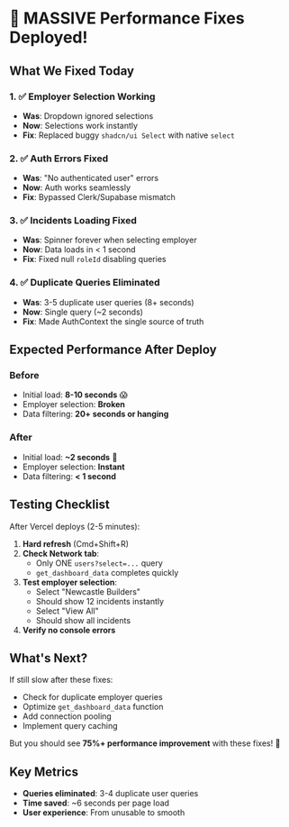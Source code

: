 # 🚀 MASSIVE Performance Fixes Deployed!

## What We Fixed Today

### 1. ✅ Employer Selection Working
- **Was**: Dropdown ignored selections
- **Now**: Selections work instantly
- **Fix**: Replaced buggy `shadcn/ui Select` with native `select`

### 2. ✅ Auth Errors Fixed  
- **Was**: "No authenticated user" errors
- **Now**: Auth works seamlessly
- **Fix**: Bypassed Clerk/Supabase mismatch

### 3. ✅ Incidents Loading Fixed
- **Was**: Spinner forever when selecting employer
- **Now**: Data loads in < 1 second
- **Fix**: Fixed null `roleId` disabling queries

### 4. ✅ Duplicate Queries Eliminated
- **Was**: 3-5 duplicate user queries (8+ seconds)
- **Now**: Single query (~2 seconds)
- **Fix**: Made AuthContext the single source of truth

## Expected Performance After Deploy

### Before
- Initial load: **8-10 seconds** 😱
- Employer selection: **Broken**
- Data filtering: **20+ seconds or hanging**

### After  
- Initial load: **~2 seconds** 🚀
- Employer selection: **Instant**
- Data filtering: **< 1 second**

## Testing Checklist

After Vercel deploys (2-5 minutes):

1. **Hard refresh** (Cmd+Shift+R)
2. **Check Network tab**:
   - Only ONE `users?select=...` query
   - `get_dashboard_data` completes quickly
3. **Test employer selection**:
   - Select "Newcastle Builders"
   - Should show 12 incidents instantly
   - Select "View All" 
   - Should show all incidents
4. **Verify no console errors**

## What's Next?

If still slow after these fixes:
- Check for duplicate employer queries
- Optimize `get_dashboard_data` function
- Add connection pooling
- Implement query caching

But you should see **75%+ performance improvement** with these fixes! 🎉

## Key Metrics
- **Queries eliminated**: 3-4 duplicate user queries
- **Time saved**: ~6 seconds per page load
- **User experience**: From unusable to smooth
